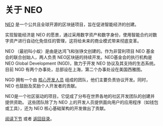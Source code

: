 # 关于 NEO

[NEO](https://neo.org/) 是一个公共且全球开源的区块链项目，旨在促进智能经济的创建。

实现智能经济是 NEO 的愿景，通过采用数字资产和数字身份，使用智能合约对数字资产进行自动化免信任的管理，这将给未来的商业模式带来彻底变革。

NEO （最初叫小蚁）是由是达鸿飞和张铮文创建的。作为非营利项目 NEO 基金会的联合创始人，两人负责 NEO区块链的持续开发。NEO基金会的执行机构是NEO Global Development (NGD)，致力于开发 NEO 协议及其支持的生态系统。目前 NGD 有两个办事处，总部设在上海，第二个办事处设在美国西雅图。

NGD 拥有一个由 [核心开发人员](https://neo.org/team) 组成的团队，他们主要负责协议开发。同时，NEO 也鼓励及奖励个人开发者的贡献。

NEO是一个社区驱动的项目，它促成了分布在世界各地的社区开发团队的创建并提供资助。 这些团队除了为 NEO 上的开发人员提供面向用户的应用程序（如钱包或工具），还为 NEO 核心基础架构的开发做出了贡献。

[阅读下节](2-Cryptography_Blockchain_and_Smart_Contracts.md) 或者 [返回目录](../index.md)。

